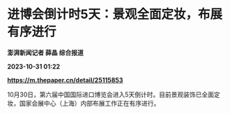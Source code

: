 # 进博会倒计时5天：景观全面定妆，布展有序进行
**澎湃新闻记者 薛晶 综合报道**

**2023-10-31 01:22**

**https://m.thepaper.cn/detail/25115853**

10月30日，第六届中国国际进口博览会进入5天倒计时。目前景观装饰已全面定妆，国家会展中心（上海）内部布展工作正在有序进行。